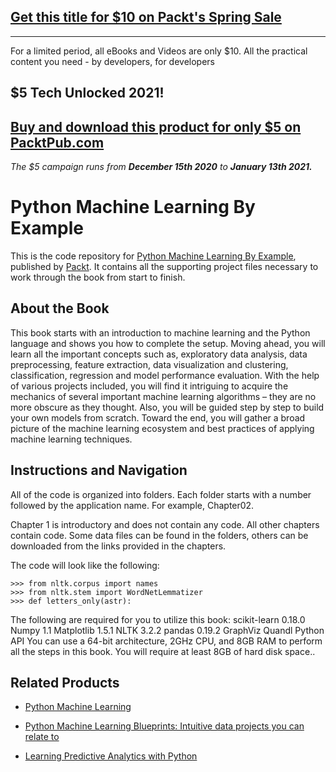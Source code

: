 ## [Get this title for $10 on Packt's Spring Sale](https://www.packt.com/B03567?utm_source=github&utm_medium=packt-github-repo&utm_campaign=spring_10_dollar_2022)
-----
For a limited period, all eBooks and Videos are only $10. All the practical content you need \- by developers, for developers

## $5 Tech Unlocked 2021!
[Buy and download this product for only $5 on PacktPub.com](https://www.packtpub.com/)
-----
*The $5 campaign         runs from __December 15th 2020__ to __January 13th 2021.__*

# Python Machine Learning By Example
This is the code repository for [Python Machine Learning By Example](https://www.packtpub.com/big-data-and-business-intelligence/python-machine-learning-example?utm_source=github&utm_medium=repository&utm_campaign=9781783553112), published by [Packt](https://www.packtpub.com/?utm_source=github). It contains all the supporting project files necessary to work through the book from start to finish.
## About the Book
This book starts with an introduction to machine learning and the Python language and shows you how to complete the setup. Moving ahead, you will learn all the important concepts such as, exploratory data analysis, data preprocessing, feature extraction, data visualization and clustering, classification, regression and model performance evaluation. With the help of various projects included, you will find it intriguing to acquire the mechanics of several important machine learning algorithms – they are no more obscure as they thought. Also, you will be guided step by step to build your own models from scratch. Toward the end, you will gather a broad picture of the machine learning ecosystem and best practices of applying machine learning techniques.


## Instructions and Navigation
All of the code is organized into folders. Each folder starts with a number followed by the application name. For example, Chapter02.

Chapter 1 is introductory and does not contain any code.
All other chapters contain code.
Some data files can be found in the folders, others can be downloaded from the links provided in the chapters.

The code will look like the following:
```
>>> from nltk.corpus import names
>>> from nltk.stem import WordNetLemmatizer
>>> def letters_only(astr):
```

The following are required for you to utilize this book:
scikit-learn 0.18.0
Numpy 1.1
Matplotlib 1.5.1
NLTK 3.2.2
pandas 0.19.2
GraphViz
Quandl Python API
You can use a 64-bit architecture, 2GHz CPU, and 8GB RAM to perform all the steps in this book. You will require at least 8GB of hard disk space..

## Related Products
* [Python Machine Learning](https://www.packtpub.com/big-data-and-business-intelligence/python-machine-learning?utm_source=github&utm_medium=repository&utm_campaign=9781783555130)

* [Python Machine Learning Blueprints: Intuitive data projects you can relate to](https://www.packtpub.com/big-data-and-business-intelligence/python-machine-learning-blueprints-intuitive-data-projects-you-ca?utm_source=github&utm_medium=repository&utm_campaign=9781784394752)

* [Learning Predictive Analytics with Python](https://www.packtpub.com/big-data-and-business-intelligence/learning-predictive-analytics-python?utm_source=github&utm_medium=repository&utm_campaign=9781783983261)

